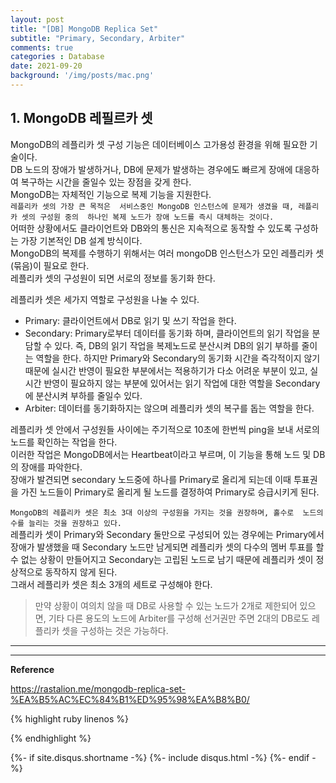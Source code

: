 ```yaml
---
layout: post
title: "[DB] MongoDB Replica Set"
subtitle: "Primary, Secondary, Arbiter"
comments: true
categories : Database
date: 2021-09-20
background: '/img/posts/mac.png'
---
```



## 1. MongoDB 레필르카 셋   

MongoDB의 레플리카 셋 구성 기능은 데이터베이스 고가용성 환경을 위해 
필요한 기술이다.   
DB 노드의 장애가 발생하거나, DB에 문제가 발생하는 경우에도 빠르게 
장애에 대응하여 복구하는 시간을 줄일수 있는 장점을 갖게 한다.    
MongoDB는 자체적인 기능으로 복제 기능을 지원한다.    
`레플리카 셋의 가장 큰 목적은 
서비스중인 MongoDB 인스턴스에 문제가 생겼을 때, 레플리카 셋의 구성원 중의 
하나인 복제 노드가 장애 노드를 즉시 대체하는 것이다.`       
어떠한 상황에서도 클라이언트와 DB와의 통신은 지속적으로 동작할 수 있도록 
구성하는 가장 기본적인 DB 설계 방식이다.   
MongoDB의 복제를 수행하기 위해서는 여러 mongoDB 인스턴스가 모인 
레플리카 셋(묶음)이 필요로 한다.   
레플리카 셋의 구성원이 되면 서로의 정보를 동기화 한다.      

레플리카 셋은 세가지 역할로 구성원을 나눌 수 있다.   

- Primary: 클라이언트에서 DB로 읽기 및 쓰기 작업을 한다.   
- Secondary: Primary로부터 데이터를 동기화 하며, 클라이언트의 읽기 작업을 분담할 수 있다. 즉, DB의 읽기 작업을 복제노드로 
분산시켜 DB의 읽기 부하를 줄이는 역할을 한다. 하지만 Primary와 Secondary의 동기화 시간을 
즉각적이지 않기 때문에 실시간 반영이 필요한 부분에서는 적용하기가 다소 어려운 부분이 있고, 실시간 
반영이 필요하지 않는 부분에 있어서는 읽기 작업에 대한 역할을 Secondary에 분산시켜 부하를 줄일수 있다.    
- Arbiter: 데이터를 동기화하지는 않으며 레플리카 셋의 복구를 돕는 역할을 한다.   

레플리카 셋 안에서 구성원들 사이에는 주기적으로 10초에 한번씩 ping을 보내 
서로의 노드를 확인하는 작업을 한다.   
이러한 작업은 MongoDB에서는 Heartbeat이라고 부르며, 이 기능을 통해 
노드 및 DB의 장애를 파악한다.   
장애가 발견되면 secondary 노드중에 하나를 Primary로 올리게 되는데 
이때 투표권을 가진 노드들이 Primary로 올리게 될 노드를 결정하여 Primary로 
승급시키게 된다.   

`MongoDB의 레플리카 셋은 최소 3대 이상의 구성원을 가지는 것을 권장하며, 홀수로 
노드의 수를 늘리는 것을 권장하고 있다.`   
레플리카 셋이 Primary와 Secondary 둘만으로 
구성되어 있는 경우에는 Primary에서 장애가 발생했을 때 Secondary 노드만 
남게되면 레플리카 셋의 다수의 멤버 투표를 할 수 없는 상황이 만들어지고 
Secondary는 고립된 노드로 남기 때문에 레플리카 셋이 정상적으로 동작하지 
않게 된다.   
그래서 레플리카 셋은 최소 3개의 세트로 구성해야 한다.    

> 만약 상황이 여의치 않을 때 DB로 사용할 수 있는 노드가 2개로 제한되어 있으면, 
    기타 다른 용도의 노드에 Arbiter를 구성해 선거권만 주면 2대의 DB로도 레플리카 셋을 구성하는 것은 가능하다.   



    



- - - 





- - -   

**Reference**

<https://rastalion.me/mongodb-replica-set-%EA%B5%AC%EC%84%B1%ED%95%98%EA%B8%B0/>    

{% highlight ruby linenos %}


{% endhighlight %}


{%- if site.disqus.shortname -%}
    {%- include disqus.html -%}
{%- endif -%}

